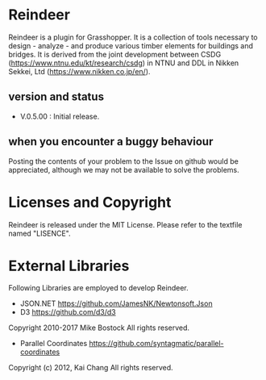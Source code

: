 # Reindeer

Reindeer is a plugin for Grasshopper. It is a collection of tools necessary to design - analyze - and produce various timber elements for buildings and bridges. It is derived from the joint development between CSDG (https://www.ntnu.edu/kt/research/csdg) in NTNU and DDL in Nikken Sekkei, Ltd (https://www.nikken.co.jp/en/).

## version and status

- V.0.5.00 : Initial release. 

## when you encounter a buggy behaviour

Posting the contents of your problem to the Issue on github would be appreciated, although we may not be available to solve the problems.

# Licenses and Copyright

Reindeer is released under the MIT License. Please refer to the textfile named "LISENCE".

# External Libraries

Following Libraries are employed to develop Reindeer.

- JSON.NET https://github.com/JamesNK/Newtonsoft.Json 
- D3 https://github.com/d3/d3

Copyright 2010-2017 Mike Bostock
All rights reserved.

- Parallel Coordinates https://github.com/syntagmatic/parallel-coordinates

Copyright (c) 2012, Kai Chang
All rights reserved.
